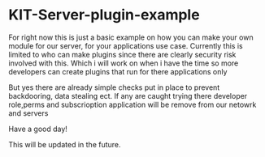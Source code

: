# KIT-Server-plugin-example
For right now this is just a basic example on how you can make your own module for our server, for your applications use case. Currently this is limited to who can make plugins since there are clearly security risk involved with this. Which i will work on when i have the time so more developers can create plugins that run for there applications only


But yes there are already simple checks put in place to prevent backdooring, data stealing ect. If any are caught trying there developer role,perms and subscrioption application will be remove from our netowrk and servers

Have a good day!

This will be updated in the future.
